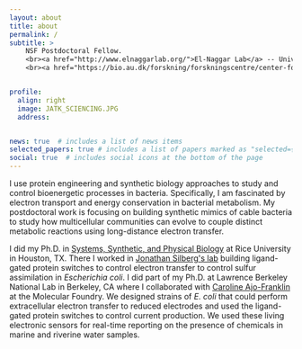 ```yaml
---
layout: about
title: about
permalink: /
subtitle: >
    NSF Postdoctoral Fellow. 
    <br><a href="http://www.elnaggarlab.org/">El-Naggar Lab</a> -- University of Southern California -- Dept. of Physics and Astronomy </br>
    <br><a href="https://bio.au.dk/forskning/forskningscentre/center-for-elektromikrobiologi-cem/">Center for Electromicrobiology</a> -- Aarhus University -- Dept. of Microbiology </br>


profile:
  align: right
  image: JATK_SCIENCING.JPG
  address: 


news: true  # includes a list of news items
selected_papers: true # includes a list of papers marked as "selected={true}"
social: true  # includes social icons at the bottom of the page
---
```


I use protein engineering and synthetic biology approaches to study and control bioenergetic processes in bacteria. Specifically, I am fascinated by electron transport and energy conservation in bacterial metabolism. My postdoctoral work is focusing on building synthetic mimics of cable bacteria to study how multicellular communities can evolve to couple distinct metabolic reactions using long-distance electron transfer.

I did my Ph.D. in <a href="https://sspb.rice.edu/">Systems, Synthetic, and Physical Biology</a> at Rice University in Houston, TX. There I worked in <a href="https://www.silberglab.org/">Jonathan Silberg's lab</a> building ligand-gated protein switches to control electron transfer to control sulfur assimilation in <i>Escherichia coli</i>. I did part of my Ph.D. at Lawrence Berkeley National Lab in Berkeley, CA where I collaborated with <a href = "http://cafgroup.rice.edu/"> Caroline Ajo-Franklin </a> at the Molecular Foundry. We designed strains of <i>E. coli</i>  that could perform extracellular electron transfer to reduced electrodes and used the ligand-gated protein switches to control current production.  We used these living electronic sensors for real-time reporting on the presence of chemicals in marine and riverine water samples. 
